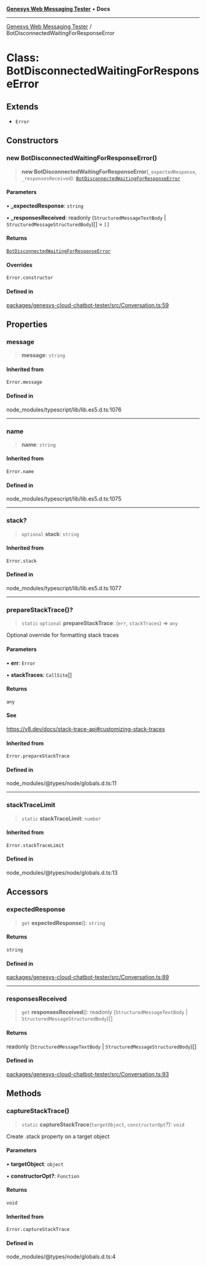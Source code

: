 [**Genesys Web Messaging Tester**](../README.md) • **Docs**

***

[Genesys Web Messaging Tester](../README.md) / BotDisconnectedWaitingForResponseError

# Class: BotDisconnectedWaitingForResponseError

## Extends

- `Error`

## Constructors

### new BotDisconnectedWaitingForResponseError()

> **new BotDisconnectedWaitingForResponseError**(`_expectedResponse`, `_responsesReceived`): [`BotDisconnectedWaitingForResponseError`](BotDisconnectedWaitingForResponseError.md)

#### Parameters

• **\_expectedResponse**: `string`

• **\_responsesReceived**: readonly (`StructuredMessageTextBody` \| `StructuredMessageStructuredBody`)[] = `[]`

#### Returns

[`BotDisconnectedWaitingForResponseError`](BotDisconnectedWaitingForResponseError.md)

#### Overrides

`Error.constructor`

#### Defined in

[packages/genesys-cloud-chatbot-tester/src/Conversation.ts:59](https://github.com/MakingChatbots/genesys-cloud-chatbot-tester-cli/blob/main/packages/genesys-cloud-chatbot-tester/src/Conversation.ts#L59)

## Properties

### message

> **message**: `string`

#### Inherited from

`Error.message`

#### Defined in

node\_modules/typescript/lib/lib.es5.d.ts:1076

***

### name

> **name**: `string`

#### Inherited from

`Error.name`

#### Defined in

node\_modules/typescript/lib/lib.es5.d.ts:1075

***

### stack?

> `optional` **stack**: `string`

#### Inherited from

`Error.stack`

#### Defined in

node\_modules/typescript/lib/lib.es5.d.ts:1077

***

### prepareStackTrace()?

> `static` `optional` **prepareStackTrace**: (`err`, `stackTraces`) => `any`

Optional override for formatting stack traces

#### Parameters

• **err**: `Error`

• **stackTraces**: `CallSite`[]

#### Returns

`any`

#### See

https://v8.dev/docs/stack-trace-api#customizing-stack-traces

#### Inherited from

`Error.prepareStackTrace`

#### Defined in

node\_modules/@types/node/globals.d.ts:11

***

### stackTraceLimit

> `static` **stackTraceLimit**: `number`

#### Inherited from

`Error.stackTraceLimit`

#### Defined in

node\_modules/@types/node/globals.d.ts:13

## Accessors

### expectedResponse

> `get` **expectedResponse**(): `string`

#### Returns

`string`

#### Defined in

[packages/genesys-cloud-chatbot-tester/src/Conversation.ts:89](https://github.com/MakingChatbots/genesys-cloud-chatbot-tester-cli/blob/main/packages/genesys-cloud-chatbot-tester/src/Conversation.ts#L89)

***

### responsesReceived

> `get` **responsesReceived**(): readonly (`StructuredMessageTextBody` \| `StructuredMessageStructuredBody`)[]

#### Returns

readonly (`StructuredMessageTextBody` \| `StructuredMessageStructuredBody`)[]

#### Defined in

[packages/genesys-cloud-chatbot-tester/src/Conversation.ts:93](https://github.com/MakingChatbots/genesys-cloud-chatbot-tester-cli/blob/main/packages/genesys-cloud-chatbot-tester/src/Conversation.ts#L93)

## Methods

### captureStackTrace()

> `static` **captureStackTrace**(`targetObject`, `constructorOpt`?): `void`

Create .stack property on a target object

#### Parameters

• **targetObject**: `object`

• **constructorOpt?**: `Function`

#### Returns

`void`

#### Inherited from

`Error.captureStackTrace`

#### Defined in

node\_modules/@types/node/globals.d.ts:4
